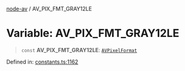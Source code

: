 [node-av](../globals.md) / AV\_PIX\_FMT\_GRAY12LE

# Variable: AV\_PIX\_FMT\_GRAY12LE

> `const` **AV\_PIX\_FMT\_GRAY12LE**: [`AVPixelFormat`](../type-aliases/AVPixelFormat.md)

Defined in: [constants.ts:1162](https://github.com/seydx/av/blob/f8631fc881b394300b1479f511d55cf1c370a87f/src/constants/constants.ts#L1162)
